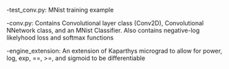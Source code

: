 -test_conv.py: MNist training example

-conv.py: Contains Convolutional layer class (Conv2D), Convolutional NNetwork class, and an MNist Classifier. 
Also contains negative-log likelyhood loss and softmax functions

-engine_extension: An extension of Kaparthys micrograd to allow for power, log, exp, ==, >=, and sigmoid to be differentiable
